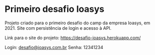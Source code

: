 # Primeiro desafio Ioasys

Projeto criado para o primeiro desafio do camp da empresa Ioasys, em 2021. Site com persistência de login e acesso à API.

Link para o site do projeto: https://desafio-ioasys.herokuapp.com/

Login: desafio@ioasys.com.br
Senha: 12341234
